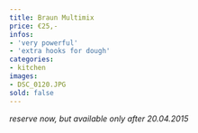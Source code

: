 ```yaml
---
title: Braun Multimix
price: €25,-
infos:
- 'very powerful'
- 'extra hooks for dough'
categories:
- kitchen
images:
- DSC_0120.JPG
sold: false
---
```


*reserve now, but available only after 20.04.2015*
